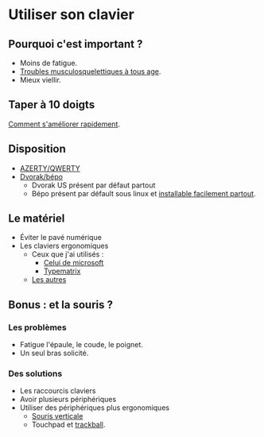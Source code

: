 # Utiliser son clavier

## Pourquoi c'est important ?
- Moins de fatigue.
- [Troubles musculosquelettiques à tous age](https://fr.wikipedia.org/wiki/Trouble_musculosquelettique).
- Mieux viellir.

## Taper à 10 doigts
[Comment s'améliorer rapidement](https://i.pinimg.com/originals/ff/34/91/ff3491b493667dd6823fc7267641c5a7.jpg).

## Disposition
- [AZERTY/QWERTY](https://fr.wikipedia.org/wiki/AZERTY#Histoire)
- [Dvorak/bépo](https://fr.wikipedia.org/wiki/B%C3%A9po)
  - Dvorak US présent par défaut partout
  - Bépo présent par défault sous linux et [installable facilement partout](https://bepo.fr/).

## Le matériel
- Éviter le pavé numérique
- Les claviers ergonomiques
  - Ceux que j'ai utilisés :
    - [Celui de microsoft](https://pro-du-bureau.fr/wp-content/uploads/2018/08/clavier-ergonomique-azerty-1024x569.jpg) 
    - [Typematrix](http://typematrix.com/2030/features.php)
  - [Les autres](http://pro-du-bureau.fr/clavier-ergonomique/)

## Bonus : et la souris ?
### Les problèmes
- Fatigue l'épaule, le coude, le poignet.
- Un seul bras solicité.
### Des solutions
- Les raccourcis claviers
- Avoir plusieurs périphériques
- Utiliser des périphériques plus ergonomiques
  - [Souris verticale](https://digitallyours.fr/wp-content/uploads/2019/10/61f5Joff0ML._AC_SL1500_-1140x986.jpg)
  - Touchpad et [trackball](https://img.ebyrcdn.net/362193-060266-800.jpg).